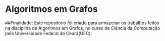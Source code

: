 # Algoritmos em Grafos
##Finalidade:
Este repositório foi criado para armazenar os trabalhos feitos na disciplina de Algoritmos em Grafos, no curso de Ciência da Computação pela Universidade Federal do Ceará(UFC).
